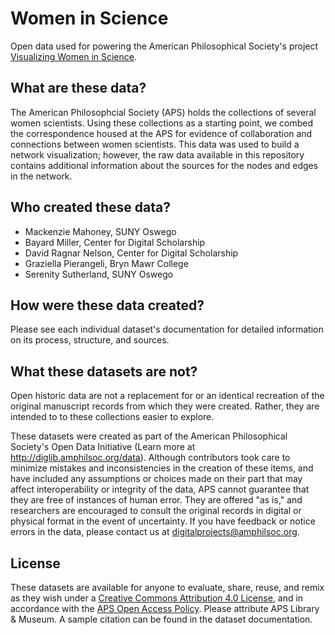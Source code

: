 # Women in Science
Open data used for powering the American Philosophical Society's project [Visualizing Women in Science](diglib.amphilsoc.org/womeninscience).

## What are these data?
The American Philosophcial Society (APS) holds the collections of several women scientists. Using these collections as a starting point, we combed the correspondence housed at the APS for evidence of collaboration and connections between women scientists. This data was used to build a network visualization; however, the raw data available in this repository contains additional information about the sources for the nodes and edges in the network. 

## Who created these data?
- Mackenzie Mahoney, SUNY Oswego
- Bayard Miller, Center for Digital Scholarship
- David Ragnar Nelson, Center for Digital Scholarship
- Graziella Pierangeli, Bryn Mawr College
- Serenity Sutherland, SUNY Oswego

## How were these data created?
Please see each individual dataset's documentation for detailed information on its process, structure, and sources.

## What these datasets are not?
Open historic data are not a replacement for or an identical recreation of the original manuscript records from which they were created. Rather, they are intended to to these collections easier to explore.

These datasets were created as part of the American Philosophical Society's Open Data Initiative (Learn more at http://diglib.amphilsoc.org/data).
Although contributors took care to minimize mistakes and inconsistencies in the creation of these items, and have included any assumptions or choices made on their part that may affect interoperability or integrity of the data, APS cannot guarantee that they are free of instances of human error. They are offered "as is," and researchers are encouraged to consult the original records in digital or physical format in the event of uncertainty. If you have feedback or notice errors in the data, please contact us at digitalprojects@amphilsoc.org.

## License
These datasets are available for anyone to evaluate, share, reuse, and remix as they wish under a <a href="https://creativecommons.org/licenses/by/4.0/">Creative Commons Attribution 4.0 License</a>, and in accordance with the <a href="https://www.amphilsoc.org/sites/default/files/2018-12/attachments/APS_oap_20181120.pdf">APS Open Access Policy</a>. Please attribute APS Library & Museum. A sample citation can be found in the dataset documentation.
